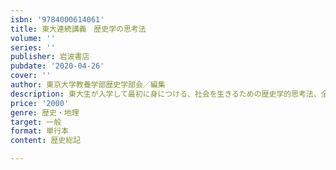 ```yaml
---
isbn: '9784000614061'
title: 東大連続講義　歴史学の思考法
volume: ''
series: ''
publisher: 岩波書店
pubdate: '2020-04-26'
cover: ''
author: 東京大学教養学部歴史学部会／編集
description: 東大生が入学して最初に身につける、社会を生きるための歴史学的思考法、全12回オムニバス講義。社会人にもオススメ。
price: '2000'
genre: 歴史・地理
target: 一般
format: 単行本
content: 歴史総記

---
```

